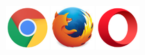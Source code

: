 [![Chrome web store](img/chrome.png)](https://chrome.google.com/webstore/detail/{{EXT_REPO}}/kpfolongmglpleidinnhnlefeoljdecm)  [![Firefox Add-ons](img/ff.jpg)](https://addons.mozilla.org/en-US/firefox/addon/{{EXT_REPO}}/)  [![Opera addons](img/opera.png)](https://addons.opera.com/ru/extensions/details/toster-wysiwyg-panel/)
